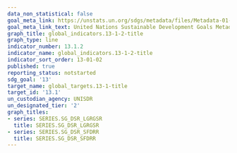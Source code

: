 ```yaml
---
data_non_statistical: false
goal_meta_link: https://unstats.un.org/sdgs/metadata/files/Metadata-01-05-03.pdf
goal_meta_link_text: United Nations Sustainable Development Goals Metadata (pdf 759kB)
graph_title: global_indicators.13-1-2-title
graph_type: line
indicator_number: 13.1.2
indicator_name: global_indicators.13-1-2-title
indicator_sort_order: 13-01-02
published: true
reporting_status: notstarted
sdg_goal: '13'
target_name: global_targets.13-1-title
target_id: '13.1'
un_custodian_agency: UNISDR
un_designated_tier: '2'
graph_titles:
- series: SERIES.SG_DSR_LGRGSR
  title: SERIES.SG_DSR_LGRGSR
- series: SERIES.SG_DSR_SFDRR
  title: SERIES.SG_DSR_SFDRR
---
```

